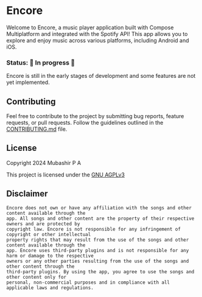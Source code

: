 # Encore

Welcome to Encore, a music player application built with Compose Multiplatform and integrated with
the Spotify API! This app allows you to explore and enjoy music across various platforms, including
Android and iOS.

### Status: 🚧 In progress 🚧

Encore is still in the early stages of development and some features are not yet implemented.

## Contributing

Feel free to contribute to the project by submitting bug reports, feature requests, or pull
requests. Follow the guidelines outlined in the [CONTRIBUTING.md](CONTRIBUTING.md) file.

## License

Copyright 2024 Mubashir P A

This project is licensed under the [GNU AGPLv3](https://www.gnu.org/licenses/agpl-3.0.html)

## Disclaimer

```
Encore does not own or have any affiliation with the songs and other content available through the
app. All songs and other content are the property of their respective owners and are protected by
copyright law. Encore is not responsible for any infringement of copyright or other intellectual
property rights that may result from the use of the songs and other content available through the
app. Encore uses third-party plugins and is not responsible for any harm or damage to the respective
owners or any other parties resulting from the use of the songs and other content through the
third-party plugins. By using the app, you agree to use the songs and other content only for
personal, non-commercial purposes and in compliance with all applicable laws and regulations.
```